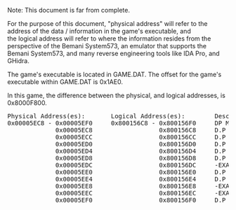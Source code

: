 Note: This document is far from complete. 

For the purpose of this document, "physical address" will refer to the address of the data / information in the game's executable, and  
the logical address will refer to where the information resides from the perspective of the Bemani System573, an emulator that supports the Bemani System573, and many reverse engineering tools like IDA Pro, and GHidra.

The game's executable is located in GAME.DAT.  The offset for the game's executable within GAME.DAT is 0x1AE0.

In this game, the difference between the physical, and logical addresses, is 0x8000F800.

<pre>
Physical Address(es):       Logical Address(es):        Description:   
0x00005EC8 - 0x00005EF0     0x800156C8 - 0x800156F0     DP Multipliers
             0x00005EC8                  0x800156C8     D.P Multiplier For Perfects                | A value of 2
             0x00005ECC                  0x800156CC     D.P Multiplier For Greats                  | A value of 1
             0x00005ED0                  0x800156D0     D.P Multiplier For Goods                   | A value of 0
             0x00005ED4                  0x800156D4     D.P Multiplier For Boos                    | A value of -4
             0x00005ED8                  0x800156D8     D.P Multiplier For Misses                  | A value of -8
             0x00005EDC                  0x800156DC     -EXACT USE NOT YET KNOWN-                  | A value of 0
             0x00005EE0                  0x800156E0     D.P Multiplier for the TOTAL_STEPS count   | A value of 2 
             0x00005EE4                  0x800156E4     D.P Multiplier for the TOTAL_FREEZ count   | A value of 6
             0x00005EE8                  0x800156E8     -EXACT USE NOT YET KNOWN-                  | A value of 0
             0x00005EEC                  0x800156EC     -EXACT USE NOT YET KNOWN-                  | A value of 0
             0x00005EF0                  0x800156F0     D.P Multiplier For OKs                     | A value of 6
</pre>
